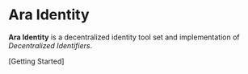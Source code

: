 Ara Identity
============

**Ara Identity** is a decentralized identity tool set and implementation of
_Decentralized Identifiers_.

[Getting Started]
